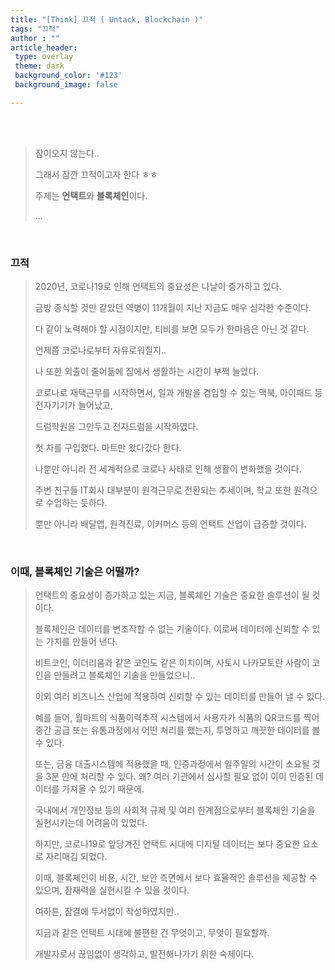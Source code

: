 ```yaml
---
title: "[Think] 끄적 ( Untack, Blockchain )"
tags: "끄적"
author : ""
article_header:
 type: overlay
 theme: dark
 background_color: '#123'
 background_image: false

---
```


<br>

<br>

> 잠이오지 않는다..
>
> 그래서 잠깐 끄적이고자 한다 ㅎㅎ
>
> 주제는 **언택트**와 **블록체인**이다.
>
> ...

<br>

### 끄적

> 2020년, 코로나19로 인해 언택트의 중요성은 나날이 증가하고 있다.
>
> 금방 종식할 것만 같았던 역병이 11개월이 지난 지금도 매우 심각한 수준이다.
>
> 다 같이 노력해야 할 시점이지만, 티비를 보면 모두가 한마음은 아닌 것 같다.
>
> 언제쯤 코로나로부터 자유로워질지..
>
> 
>
> 나 또한 외출이 줄어듦에 집에서 생활하는 시간이 부쩍 늘었다.
>
> 코로나로 재택근무를 시작하면서, 일과 개발을 겸임할 수 있는 맥북, 아이패드 등 전자기기가 늘어났고,
>
> 드럼학원을 그만두고 전자드럼을 시작하였다.
>
> 첫 차를 구입했다. 마트만 왔다갔다 한다.
>
> 
>
> 나뿐만 아니라 전 세계적으로 코로나 사태로 인해 생활이 변화했을 것이다.
>
> 주변 친구들 IT회사 대부분이 원격근무로 전환되는 추세이며, 학교 또한 원격으로 수업하는 듯하다.
>
> 뿐만 아니라 배달앱, 원격진료, 이커머스 등의 언택트 산업이 급증할 것이다.

<br>

### 이때, 블록체인 기술은 어떨까?

>  언택트의 중요성이 증가하고 있는 지금, 블록체인 기술은 중요한 솔루션이 될 것이다.
>
> 블록체인은 데이터를 변조작할 수 없는 기술이다. 이로써 데이터에 신뢰할 수 있는 가치를 만들어 낸다.
>
> 비트코인, 이더리움과 같은 코인도 같은 이치이며, 사토시 나카모토란 사람이 코인을 만들려고 블록체인 기술을 만들었으니..
>
> 이외 여러 비즈니스 산업에 적용하여 신뢰할 수 있는 데이터를 만들어 낼 수 있다. 
>
> 예를 들어, 월마트의 식품이력추적 시스템에서 사용자가 식품의 QR코드를 찍어 중간 공급 또는 유통과정에서 어떤 처리를 했는지, 투명하고 깨끗한 데이터를 볼 수 있다. 
>
> 또는, 금융 대출시스템에 적용했을 때, 인증과정에서 일주일의 시간이 소요될 것을 3분 만에 처리할 수 있다. 왜? 여러 기관에서 심사할 필요 없이 이미 인증된 데이터를 가져올 수 있기 때문에.
>
> 
>
> 국내에서 개인정보 등의 사회적 규제 및 여러 한계점으로부터 블록체인 기술을 실현시키는데 어려움이 있었다.
>
> 하지만, 코로나19로 앞당겨진 언택트 시대에 디지털 데이터는 보다 중요한 요소로 자리매김 되었다. 
>
> 이때, 블록체인이 비용, 시간, 보안 측면에서 보다 효율적인 솔루션을 제공할 수 있으며, 잠재력을 실현시킬 수 있을 것이다.
>
> 
>
> 
>
> 여하튼, 잠결에 두서없이 작성하였지만..
>
> 지금과 같은 언택트 시대에 불편한 건 무엇이고, 무엇이 필요할까.
>
> 
>
> 개발자로서 끊임없이 생각하고, 발전해나가기 위한 숙제이다.

<br>

<br>

<br>

